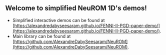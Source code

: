 ## Welcome to simplified NeuROM 1D's demos!


* Simplified interactive demos can be found at [https://alexandredabyseesaram.github.io/FENNI-II-PGD-paper-demo/](https://alexandredabyseesaram.github.io/FENNI-II-PGD-paper-demo/).
* Main library can be found at [https://github.com/AlexandreDabySeesaram/NeuROM](https://github.com/AlexandreDabySeesaram/NeuROM).